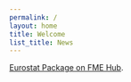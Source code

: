 ```yaml
---
permalink: /
layout: home
title: Welcome
list_title: News
---
```


[Eurostat Package on FME Hub](https://hub.safe.com/publishers/eea/packages/eurostat).